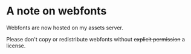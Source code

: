 # A note on webfonts

Webfonts are now hosted on my assets server.

Please don't copy or redistribute webfonts without ~~explicit permission~~ a license.
